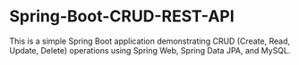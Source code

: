 # Spring-Boot-CRUD-REST-API
This is a simple Spring Boot application demonstrating CRUD (Create, Read, Update, Delete) operations using Spring Web, Spring Data JPA, and MySQL.
